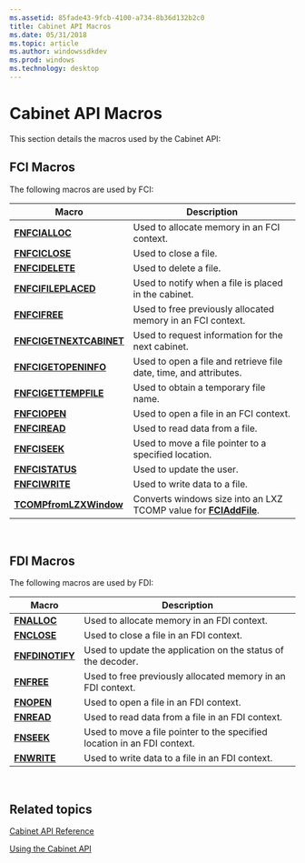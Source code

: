 ```yaml
---
ms.assetid: 85fade43-9fcb-4100-a734-8b36d132b2c0
title: Cabinet API Macros
ms.date: 05/31/2018
ms.topic: article
ms.author: windowssdkdev
ms.prod: windows
ms.technology: desktop
---
```


# Cabinet API Macros

This section details the macros used by the Cabinet API:

## FCI Macros

The following macros are used by FCI:



| Macro                                              | Description                                                                                    |
|----------------------------------------------------|------------------------------------------------------------------------------------------------|
| [**FNFCIALLOC**](/windows/win32/fci/nf-fci-fnfcialloc?branch=master)                   | Used to allocate memory in an FCI context.<br/>                                          |
| [**FNFCICLOSE**](/windows/win32/fci/nf-fci-fnfciclose?branch=master)                   | Used to close a file.<br/>                                                               |
| [**FNFCIDELETE**](/windows/win32/fci/nf-fci-fnfcidelete?branch=master)                 | Used to delete a file.<br/>                                                              |
| [**FNFCIFILEPLACED**](/windows/win32/fci/nf-fci-fnfcifileplaced?branch=master)         | Used to notify when a file is placed in the cabinet.<br/>                                |
| [**FNFCIFREE**](/windows/win32/fci/nf-fci-fnfcifree?branch=master)                     | Used to free previously allocated memory in an FCI context.<br/>                         |
| [**FNFCIGETNEXTCABINET**](/windows/win32/fci/nf-fci-fnfcigetnextcabinet?branch=master) | Used to request information for the next cabinet.<br/>                                   |
| [**FNFCIGETOPENINFO**](/windows/win32/fci/nf-fci-fnfcigetopeninfo?branch=master)       | Used to open a file and retrieve file date, time, and attributes.<br/>                   |
| [**FNFCIGETTEMPFILE**](/windows/win32/fci/nf-fci-fnfcigettempfile?branch=master)       | Used to obtain a temporary file name.<br/>                                               |
| [**FNFCIOPEN**](/windows/win32/fci/nf-fci-fnfciopen?branch=master)                     | Used to open a file in an FCI context.<br/>                                              |
| [**FNFCIREAD**](/windows/win32/fci/nf-fci-fnfciread?branch=master)                     | Used to read data from a file.<br/>                                                      |
| [**FNFCISEEK**](/windows/win32/fci/nf-fci-fnfciseek?branch=master)                     | Used to move a file pointer to a specified location.<br/>                                |
| [**FNFCISTATUS**](/windows/win32/fci/nf-fci-fnfcistatus?branch=master)                 | Used to update the user.<br/>                                                            |
| [**FNFCIWRITE**](/windows/win32/fci/nf-fci-fnfciwrite?branch=master)                   | Used to write data to a file.<br/>                                                       |
| [**TCOMPfromLZXWindow**](/windows/win32/fdi_fci_types/nf-fdi_fci_types-tcompfromlzxwindow?branch=master)   | Converts windows size into an LXZ TCOMP value for [**FCIAddFile**](/windows/win32/Fci/nf-fci-fciaddfile?branch=master).<br/> |



 

## FDI Macros

The following macros are used by FDI:



| Macro                              | Description                                                                         |
|------------------------------------|-------------------------------------------------------------------------------------|
| [**FNALLOC**](/windows/win32/fdi/nf-fdi-fnalloc?branch=master)         | Used to allocate memory in an FDI context.<br/>                               |
| [**FNCLOSE**](/windows/win32/fdi/nf-fdi-fnclose?branch=master)         | Used to close a file in an FDI context.<br/>                                  |
| [**FNFDINOTIFY**](/windows/win32/fdi/nf-fdi-fnfdinotify?branch=master) | Used to update the application on the status of the decoder.<br/>             |
| [**FNFREE**](/windows/win32/fdi/nf-fdi-fnfree?branch=master)           | Used to free previously allocated memory in an FDI context.<br/>              |
| [**FNOPEN**](/windows/win32/fdi/nf-fdi-fnopen?branch=master)           | Used to open a file in an FDI context.<br/>                                   |
| [**FNREAD**](/windows/win32/fdi/nf-fdi-fnread?branch=master)           | Used to read data from a file in an FDI context.<br/>                         |
| [**FNSEEK**](/windows/win32/fdi/nf-fdi-fnseek?branch=master)           | Used to move a file pointer to the specified location in an FDI context.<br/> |
| [**FNWRITE**](/windows/win32/fdi/nf-fdi-fnwrite?branch=master)         | Used to write data to a file in an FDI context.<br/>                          |



 

## Related topics

<dl> <dt>

[Cabinet API Reference](cabinet-api-reference.md)
</dt> <dt>

[Using the Cabinet API](using-the-cabinet-api.md)
</dt> </dl>

 

 




